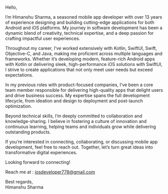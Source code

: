 Hello,  

I’m Himanshu Sharma, a seasoned mobile app developer with over 13 years of experience designing and building cutting-edge applications for both Android and iOS platforms. My journey in software development has been a dynamic blend of creativity, technical expertise, and a deep passion for crafting impactful user experiences.  

Throughout my career, I’ve worked extensively with Kotlin, SwiftUI, Swift, Objective-C, and Java, making me proficient across multiple languages and frameworks. Whether it’s developing modern, feature-rich Android apps with Kotlin or delivering sleek, high-performance iOS solutions with SwiftUI, I strive to create applications that not only meet user needs but exceed expectations.  

In my previous roles with product-focused companies, I’ve been a core team member responsible for delivering high-quality apps that delight users and drive business success. My expertise spans the full development lifecycle, from ideation and design to deployment and post-launch optimization.  

Beyond technical skills, I’m deeply committed to collaboration and knowledge-sharing. I believe in fostering a culture of innovation and continuous learning, helping teams and individuals grow while delivering outstanding products.  

If you’re interested in connecting, collaborating, or discussing mobile app development, feel free to reach out. Together, let’s turn great ideas into transformative digital experiences.  

Looking forward to connecting!  

Reach me at : iosdeveloper778@gmail.com

Best regards,  
Himanshu Sharma
<!--
**codebreaker5163/codebreaker5163** is a ✨ _special_ ✨ repository because its `README.md` (this file) appears on your GitHub profile.

Here are some ideas to get you started:

- 🔭 I’m currently working on ...
- 🌱 I’m currently learning ...
- 👯 I’m looking to collaborate on ...
- 🤔 I’m looking for help with ...
- 💬 Ask me about ...
- 📫 How to reach me: ...
- 😄 Pronouns: ...
- ⚡ Fun fact: ...
-->
